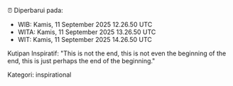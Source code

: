 ⏰ Diperbarui pada:
- WIB: Kamis, 11 September 2025 12.26.50 UTC
- WITA: Kamis, 11 September 2025 13.26.50 UTC
- WIT: Kamis, 11 September 2025 14.26.50 UTC

Kutipan Inspiratif:
"This is not the end, this is not even the beginning of the end, this is just perhaps the end of the beginning."


Kategori: inspirational

